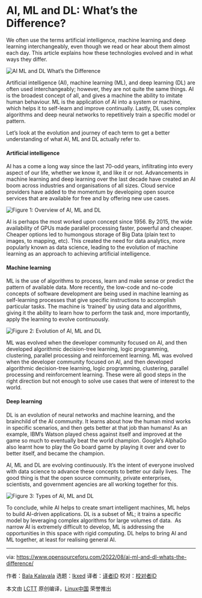 [#]: subject: "AI, ML and DL: What’s the Difference?"
[#]: via: "https://www.opensourceforu.com/2022/08/ai-ml-and-dl-whats-the-difference/"
[#]: author: "Bala Kalavala https://www.opensourceforu.com/author/bala-kalavala/"
[#]: collector: "lkxed"
[#]: translator: "geekpi"
[#]: reviewer: " "
[#]: publisher: " "
[#]: url: " "

AI, ML and DL: What’s the Difference?
======
We often use the terms artificial intelligence, machine learning and deep learning interchangeably, even though we read or hear about them almost each day. This article explains how these technologies evolved and in what ways they differ.

![AI ML and DL What’s the Difference][1]

Artificial intelligence (AI), machine learning (ML), and deep learning (DL) are often used interchangeably; however, they are not quite the same things. AI is the broadest concept of all, and gives a machine the ability to imitate human behaviour. ML is the application of AI into a system or machine, which helps it to self-learn and improve continually. Lastly, DL uses complex algorithms and deep neural networks to repetitively train a specific model or pattern.

Let’s look at the evolution and journey of each term to get a better understanding of what AI, ML and DL actually refer to.

#### Artificial intelligence

AI has a come a long way since the last 70-odd years, infiltrating into every aspect of our life, whether we know it, and like it or not. Advancements in machine learning and deep learning over the last decade have created an AI boom across industries and organisations of all sizes. Cloud service providers have added to the momentum by developing open source services that are available for free and by offering new use cases.

![Figure 1: Overview of AI, ML and DL][2]

AI is perhaps the most worked upon concept since 1956. By 2015, the wide availability of GPUs made parallel processing faster, powerful and cheaper. Cheaper options led to humongous storage of Big Data (plain text to images, to mapping, etc). This created the need for data analytics, more popularly known as data science, leading to the evolution of machine learning as an approach to achieving artificial intelligence.

#### Machine learning

ML is the use of algorithms to process, learn and make sense or predict the pattern of available data. More recently, the low-code and no-code concepts of software development are being used in machine learning as self-learning processes that give specific instructions to accomplish particular tasks. The machine is ‘trained’ by using data and algorithms, giving it the ability to learn how to perform the task and, more importantly, apply the learning to evolve continuously.

![Figure 2: Evolution of AI, ML and DL][3]

ML was evolved when the developer community focused on AI, and then developed algorithmic decision-tree learning, logic programming, clustering, parallel processing and reinforcement learning. ML was evolved when the developer community focused on AI, and then developed algorithmic decision-tree learning, logic programming, clustering, parallel processing and reinforcement learning. These were all good steps in the right direction but not enough to solve use cases that were of interest to the world.

#### Deep learning

DL is an evolution of neural networks and machine learning, and the brainchild of the AI community. It learns about how the human mind works in specific scenarios, and then gets better at that job than humans! As an example, IBM’s Watson played chess against itself and improved at the game so much to eventually beat the world champion. Google’s AlphaGo also learnt how to play the Go board game by playing it over and over to better itself, and became the champion.

AI, ML and DL are evolving continuously. It’s the intent of everyone involved with data science to advance these concepts to better our daily lives.  The good thing is that the open source community, private enterprises, scientists, and government agencies are all working together for this.

![Figure 3: Types of AI, ML and DL][4]

To conclude, while AI helps to create smart intelligent machines, ML helps to build AI-driven applications. DL is a subset of ML; it trains a specific model by leveraging complex algorithms for large volumes of data.  As narrow AI is extremely difficult to develop, ML is addressing the opportunities in this space with rigid computing. DL helps to bring AI and ML together, at least for realising general AI.

--------------------------------------------------------------------------------

via: https://www.opensourceforu.com/2022/08/ai-ml-and-dl-whats-the-difference/

作者：[Bala Kalavala][a]
选题：[lkxed][b]
译者：[译者ID](https://github.com/译者ID)
校对：[校对者ID](https://github.com/校对者ID)

本文由 [LCTT](https://github.com/LCTT/TranslateProject) 原创编译，[Linux中国](https://linux.cn/) 荣誉推出

[a]: https://www.opensourceforu.com/author/bala-kalavala/
[b]: https://github.com/lkxed
[1]: https://www.opensourceforu.com/wp-content/uploads/2022/06/AIML-and-DL-Whats-the-Difference.jpg
[2]: https://www.opensourceforu.com/wp-content/uploads/2022/06/Figure-1-Overview-of-AI-ML-and-DL.jpg
[3]: https://www.opensourceforu.com/wp-content/uploads/2022/06/Figure-2-Evolution-of-AI-ML-and-DL.jpg
[4]: https://www.opensourceforu.com/wp-content/uploads/2022/06/Figure-3-Types-of-AI-ML-and-DL.jpg
